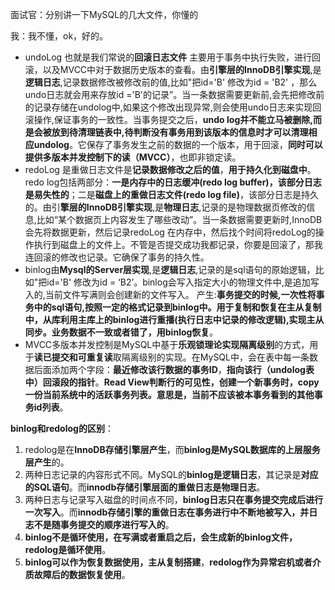面试官：分别讲一下MySQL的几大文件，你懂的

我：我不懂，ok，好的。

- undoLog 也就是我们常说的**回滚日志文件** 主要用于事务中执行失败，进行回滚，以及MVCC中对于数据历史版本的查看。由**引擎层的InnoDB引擎实现**,是**逻辑日志**,记录数据修改被修改前的值,比如"把id='B' 修改为id = 'B2' ，那么undo日志就会用来存放id ='B'的记录”。当一条数据需要更新前,会先把修改前的记录存储在undolog中,如果这个修改出现异常,则会使用undo日志来实现回滚操作,保证事务的一致性。当事务提交之后，**undo log并不能立马被删除,而是会被放到待清理链表中,待判断没有事务用到该版本的信息时才可以清理相应undolog**。它保存了事务发生之前的数据的一个版本，用于回滚，**同时可以提供多版本并发控制下的读（MVCC）**，也即非锁定读。
- redoLog 是重做日志文件是**记录数据修改之后的值**，**用于持久化到磁盘中**。redo log包括两部分：**一是内存中的日志缓冲(redo log buffer)，该部分日志是易失性的**；二是**磁盘上的重做日志文件(redo log file)**，该部分日志是持久的。由引**擎层的InnoDB引擎实现**,是**物理日志**,记录的是物理数据页修改的信息,比如“某个数据页上内容发生了哪些改动”。当一条数据需要更新时,InnoDB会先将数据更新，然后记录redoLog 在内存中，然后找个时间将redoLog的操作执行到磁盘上的文件上。不管是否提交成功我都记录，你要是回滚了，那我连回滚的修改也记录。它确保了事务的持久性。
- binlog由**Mysql的Server层实现**,是**逻辑日志**,记录的是sql语句的原始逻辑，比如"把id='B' 修改为id = ‘B2’。binlog会写入指定大小的物理文件中,是追加写入的,当前文件写满则会创建新的文件写入。 产生:**事务提交的时候,一次性将事务中的sql语句,按照一定的格式记录到binlog中。用于复制和恢复在主从复制中，从库利用主库上的binlog进行重播(执行日志中记录的修改逻辑),实现主从同步。业务数据不一致或者错了，用binlog恢复**。 
- MVCC多版本并发控制是MySQL中基于**乐观锁理论实现隔离级别**的方式，用于**读已提交和可重复读**取隔离级别的实现。在MySQL中，会在表中每一条数据后面添加两个字段：**最近修改该行数据的事务ID**，**指向该行（undolog表中）回滚段的指针**。**Read View判断行的可见性，创建一个新事务时，copy一份当前系统中的活跃事务列表。意思是，当前不应该被本事务看到的其他事务id列表**。

**binlog和redolog的区别**：

1. redolog是在**InnoDB存储引擎层产生**，而**binlog是MySQL数据库的上层服务层产生**的。
2. 两种日志记录的内容形式不同。MySQL的**binlog是逻辑日志**，其记录是**对应的SQL语句**。而**innodb存储引擎层面的重做日志是物理日志**。
3. 两种日志与记录写入磁盘的时间点不同，**binlog日志只在事务提交完成后进行一次写入**。而**innodb存储引擎的重做日志在事务进行中不断地被写入，并日志不是随事务提交的顺序进行写入的**。
4. **binlog不是循环使用，在写满或者重启之后，会生成新的binlog文件，redolog是循环使用**。
5. **binlog可以作为恢复数据使用，主从复制搭建**，**redolog作为异常宕机或者介质故障后的数据恢复使用**。

